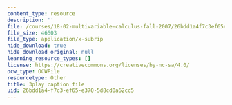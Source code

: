```yaml
---
content_type: resource
description: ''
file: /courses/18-02-multivariable-calculus-fall-2007/26bdd1a4f7c3ef65e3705d8cd0a62cc5_z5TPjZrsp2k.srt
file_size: 46603
file_type: application/x-subrip
hide_download: true
hide_download_original: null
learning_resource_types: []
license: https://creativecommons.org/licenses/by-nc-sa/4.0/
ocw_type: OCWFile
resourcetype: Other
title: 3play caption file
uid: 26bdd1a4-f7c3-ef65-e370-5d8cd0a62cc5
---
```


